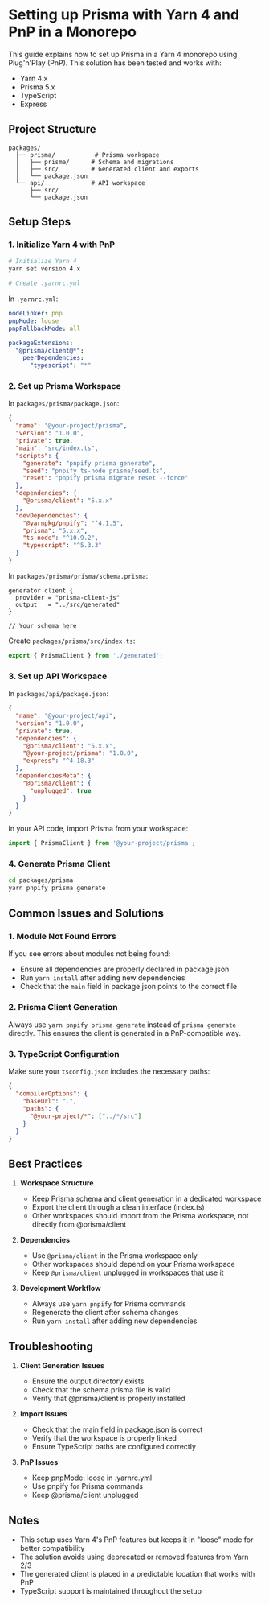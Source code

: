 # Setting up Prisma with Yarn 4 and PnP in a Monorepo

This guide explains how to set up Prisma in a Yarn 4 monorepo using Plug'n'Play (PnP). This solution has been tested and works with:
- Yarn 4.x
- Prisma 5.x
- TypeScript
- Express

## Project Structure

```
packages/
  ├── prisma/           # Prisma workspace
  │   ├── prisma/      # Schema and migrations
  │   ├── src/         # Generated client and exports
  │   └── package.json
  └── api/             # API workspace
      ├── src/
      └── package.json
```

## Setup Steps

### 1. Initialize Yarn 4 with PnP

```bash
# Initialize Yarn 4
yarn set version 4.x

# Create .yarnrc.yml
```

In `.yarnrc.yml`:
```yaml
nodeLinker: pnp
pnpMode: loose
pnpFallbackMode: all

packageExtensions:
  "@prisma/client@*":
    peerDependencies:
      "typescript": "*"
```

### 2. Set up Prisma Workspace

In `packages/prisma/package.json`:
```json
{
  "name": "@your-project/prisma",
  "version": "1.0.0",
  "private": true,
  "main": "src/index.ts",
  "scripts": {
    "generate": "pnpify prisma generate",
    "seed": "pnpify ts-node prisma/seed.ts",
    "reset": "pnpify prisma migrate reset --force"
  },
  "dependencies": {
    "@prisma/client": "5.x.x"
  },
  "devDependencies": {
    "@yarnpkg/pnpify": "^4.1.5",
    "prisma": "5.x.x",
    "ts-node": "^10.9.2",
    "typescript": "^5.3.3"
  }
}
```

In `packages/prisma/prisma/schema.prisma`:
```prisma
generator client {
  provider = "prisma-client-js"
  output   = "../src/generated"
}

// Your schema here
```

Create `packages/prisma/src/index.ts`:
```typescript
export { PrismaClient } from './generated';
```

### 3. Set up API Workspace

In `packages/api/package.json`:
```json
{
  "name": "@your-project/api",
  "version": "1.0.0",
  "private": true,
  "dependencies": {
    "@prisma/client": "5.x.x",
    "@your-project/prisma": "1.0.0",
    "express": "^4.18.3"
  },
  "dependenciesMeta": {
    "@prisma/client": {
      "unplugged": true
    }
  }
}
```

In your API code, import Prisma from your workspace:
```typescript
import { PrismaClient } from '@your-project/prisma';
```

### 4. Generate Prisma Client

```bash
cd packages/prisma
yarn pnpify prisma generate
```

## Common Issues and Solutions

### 1. Module Not Found Errors

If you see errors about modules not being found:
- Ensure all dependencies are properly declared in package.json
- Run `yarn install` after adding new dependencies
- Check that the `main` field in package.json points to the correct file

### 2. Prisma Client Generation

Always use `yarn pnpify prisma generate` instead of `prisma generate` directly. This ensures the client is generated in a PnP-compatible way.

### 3. TypeScript Configuration

Make sure your `tsconfig.json` includes the necessary paths:

```json
{
  "compilerOptions": {
    "baseUrl": ".",
    "paths": {
      "@your-project/*": ["../*/src"]
    }
  }
}
```

## Best Practices

1. **Workspace Structure**
   - Keep Prisma schema and client generation in a dedicated workspace
   - Export the client through a clean interface (index.ts)
   - Other workspaces should import from the Prisma workspace, not directly from @prisma/client

2. **Dependencies**
   - Use `@prisma/client` in the Prisma workspace only
   - Other workspaces should depend on your Prisma workspace
   - Keep `@prisma/client` unplugged in workspaces that use it

3. **Development Workflow**
   - Always use `yarn pnpify` for Prisma commands
   - Regenerate the client after schema changes
   - Run `yarn install` after adding new dependencies

## Troubleshooting

1. **Client Generation Issues**
   - Ensure the output directory exists
   - Check that the schema.prisma file is valid
   - Verify that @prisma/client is properly installed

2. **Import Issues**
   - Check that the main field in package.json is correct
   - Verify that the workspace is properly linked
   - Ensure TypeScript paths are configured correctly

3. **PnP Issues**
   - Keep pnpMode: loose in .yarnrc.yml
   - Use pnpify for Prisma commands
   - Keep @prisma/client unplugged

## Notes

- This setup uses Yarn 4's PnP features but keeps it in "loose" mode for better compatibility
- The solution avoids using deprecated or removed features from Yarn 2/3
- The generated client is placed in a predictable location that works with PnP
- TypeScript support is maintained throughout the setup 